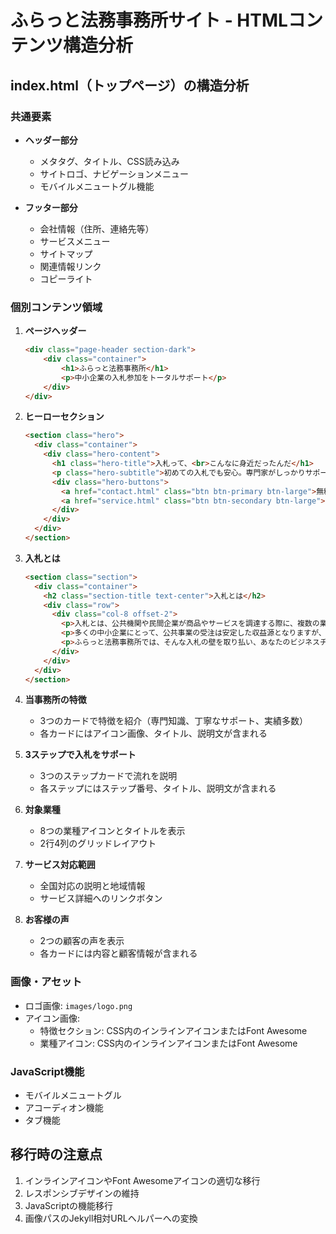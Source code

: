 # ふらっと法務事務所サイト - HTMLコンテンツ構造分析

## index.html（トップページ）の構造分析

### 共通要素
- **ヘッダー部分**
  - メタタグ、タイトル、CSS読み込み
  - サイトロゴ、ナビゲーションメニュー
  - モバイルメニュートグル機能

- **フッター部分**
  - 会社情報（住所、連絡先等）
  - サービスメニュー
  - サイトマップ
  - 関連情報リンク
  - コピーライト

### 個別コンテンツ領域
1. **ページヘッダー**
   ```html
   <div class="page-header section-dark">
       <div class="container">
           <h1>ふらっと法務事務所</h1>
           <p>中小企業の入札参加をトータルサポート</p>
       </div>
   </div>
   ```

2. **ヒーローセクション**
   ```html
   <section class="hero">
     <div class="container">
       <div class="hero-content">
         <h1 class="hero-title">入札って、<br>こんなに身近だったんだ</h1>
         <p class="hero-subtitle">初めての入札でも安心。専門家がしっかりサポートします。</p>
         <div class="hero-buttons">
           <a href="contact.html" class="btn btn-primary btn-large">無料相談はこちら</a>
           <a href="service.html" class="btn btn-secondary btn-large">サービス詳細</a>
         </div>
       </div>
     </div>
   </section>
   ```

3. **入札とは**
   ```html
   <section class="section">
     <div class="container">
       <h2 class="section-title text-center">入札とは</h2>
       <div class="row">
         <div class="col-8 offset-2">
           <p>入札とは、公共機関や民間企業が商品やサービスを調達する際に、複数の業者から見積もりを集め、最も条件の良い業者を選定する方法です。</p>
           <p>多くの中小企業にとって、公共事業の受注は安定した収益源となりますが、複雑な手続きや専門知識が必要なため、参入のハードルが高いと感じられがちです。</p>
           <p>ふらっと法務事務所では、そんな入札の壁を取り払い、あなたのビジネスチャンスを広げるサポートをいたします。</p>
         </div>
       </div>
     </div>
   </section>
   ```

4. **当事務所の特徴**
   - 3つのカードで特徴を紹介（専門知識、丁寧なサポート、実績多数）
   - 各カードにはアイコン画像、タイトル、説明文が含まれる

5. **3ステップで入札をサポート**
   - 3つのステップカードで流れを説明
   - 各ステップにはステップ番号、タイトル、説明文が含まれる

6. **対象業種**
   - 8つの業種アイコンとタイトルを表示
   - 2行4列のグリッドレイアウト

7. **サービス対応範囲**
   - 全国対応の説明と地域情報
   - サービス詳細へのリンクボタン

8. **お客様の声**
   - 2つの顧客の声を表示
   - 各カードには内容と顧客情報が含まれる

### 画像・アセット
- ロゴ画像: `images/logo.png`
- アイコン画像:
  - 特徴セクション: CSS内のインラインアイコンまたはFont Awesome
  - 業種アイコン: CSS内のインラインアイコンまたはFont Awesome

### JavaScript機能
- モバイルメニュートグル
- アコーディオン機能
- タブ機能

## 移行時の注意点
1. インラインアイコンやFont Awesomeアイコンの適切な移行
2. レスポンシブデザインの維持
3. JavaScriptの機能移行
4. 画像パスのJekyll相対URLヘルパーへの変換
